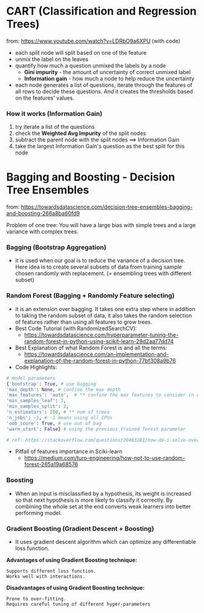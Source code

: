 CART (Classification and Regression Trees)
==========================================
from: https://www.youtube.com/watch?v=LDRbO9a6XPU (with code)
- each split node will split based on one of the feature 
- unmix the label on the leaves
- quantify how much a question unmixed the labels by a node
  - **Gini impurity** - the amount of uncertainty of correct unmixed label
  - **Information gain** - how much a node to help reduce the uncertainty
- each node generates a list of questions, iterate through the features of all rows to decide these questions. And it creates the thresholds based on the features' values.

### How it works (Information Gain)
1. try iterate a list of the questions
2. check the **Weighted Avg Impurity** of the split nodes
3. subtract the parent node with the split nodes ==> Information Gain
4. take the largest Information Gain's question as the best split for this node


Bagging and Boosting - Decision Tree Ensembles
============================================
from: https://towardsdatascience.com/decision-tree-ensembles-bagging-and-boosting-266a8ba60fd9

Problem of one tree: You will have a large bias with simple trees and a large variance with complex trees.

### Bagging (Bootstrap Aggregation)
- it is used when our goal is to reduce the variance of a decision tree. Here idea is to create several subsets of data from training sample chosen randomly with replacement. (= ensembling trees with different subset)

### Random Forest (Bagging + Randomly Feature selecting)
- it is an extension over bagging. It takes one extra step where in addition to taking the random subset of data, it also takes the random selection of features rather than using all features to grow trees.
- Best Code Tutorial (with RandomizedSearchCV):
  - https://towardsdatascience.com/hyperparameter-tuning-the-random-forest-in-python-using-scikit-learn-28d2aa77dd74
- Best Explanation of what Random Forest is and all the terms:
  - https://towardsdatascience.com/an-implementation-and-explanation-of-the-random-forest-in-python-77bf308a9b76
- Code Highlights:
```python
# model parameters
{'bootstrap': True, # use bagging
'max_depth': None, # confine the max depth
'max_features': 'auto',  # ** confine the max features to consider in every tree, without setting this value, the RF in sklearn is only a simply a group of bagging trees.
'min_samples_leaf': 1,
'min_samples_split': 2,
'n_estimators': 200, # ** num of trees
'n_jobs': -1, # -1 means using all CPUs
'oob_score': True, # use out of bag
'warm_start': False} # using the previous trained forest parameter

# ref: https://stackoverflow.com/questions/20463281/how-do-i-solve-overfitting-in-random-forest-of-python-sklearn
```
- Pitfall of features importance in Sciki-learn
  - https://medium.com/turo-engineering/how-not-to-use-random-forest-265a19a68576

### Boosting
- When an input is misclassified by a hypothesis, its weight is increased so that next hypothesis is more likely to classify it correctly. By combining the whole set at the end converts weak learners into better performing model.

### Gradient Boosting (Gradient Descent + Boosting)
- It uses gradient descent algorithm which can optimize any differentiable loss function.

**Advantages of using Gradient Boosting technique:**

    Supports different loss function.
    Works well with interactions.

**Disadvantages of using Gradient Boosting technique:**

    Prone to over-fitting.
    Requires careful tuning of different hyper-parameters
